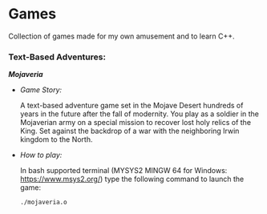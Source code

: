 # Games
Collection of games made for my own amusement and to learn C++.

### Text-Based Adventures:

***Mojaveria***
  - *Game Story:*
    
     A text-based adventure game set in the Mojave Desert hundreds of years in the future after the fall of modernity. You play as a soldier in the Mojaverian army on a special mission to recover lost holy relics of the King. Set against the backdrop of a war with the neighboring Irwin kingdom to the North.

  - *How to play:*

    In bash supported terminal (MYSYS2 MINGW 64 for Windows: https://www.msys2.org/) type the following command to launch the game:

        ./mojaveria.o
  


